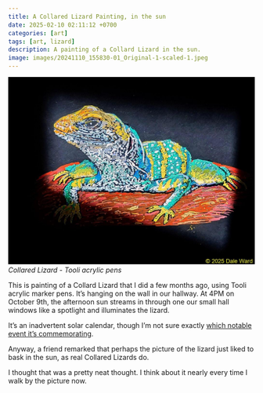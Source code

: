 ```yaml
---
title: A Collared Lizard Painting, in the sun
date: 2025-02-10 02:11:12 +0700
categories: [art]
tags: [art, lizard]    
description: A painting of a Collard Lizard in the sun.
image: images/20241110_155830-01_Original-1-scaled-1.jpeg
---
```


![Desert Tortoise painting](images/20241110_155830-01_Original-1-scaled-1.jpeg "Collared Lizard painting")
*Collared Lizard - Tooli acrylic pens*

This is painting of a Collard Lizard that I did a few months ago, using Tooli acrylic marker pens. It’s hanging on the wall in our hallway. At 4PM on October 9th, the afternoon sun streams in through one our small hall windows like a spotlight and illuminates the lizard.

It’s an inadvertent solar calendar, though I’m not sure exactly <a href="https://en.wikipedia.org/wiki/October_9" target="_blank">which notable event it’s commemorating</a>.

Anyway, a friend remarked that perhaps the picture of the lizard just liked to bask in the sun, as real Collared Lizards do.

I thought that was a pretty neat thought. I think about it nearly every time I walk by the picture now.